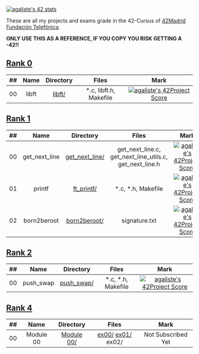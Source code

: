 [![agaliste's 42 stats](https://badge42.herokuapp.com/api/stats/agaliste?privacyName=true&)](https://github.com/somedevv/42-Cursus)

These are all my projects and exams grade in the 42-Cursus of [42Madrid Fundación Telefónica](https://www.42madrid.com/).

**ONLY USE THIS AS A REFERENCE, IF YOU COPY YOU RISK GETTING A -42!!**

## [Rank 0](https://github.com/somedevv/42-Cursus/tree/master/Rank%200)

|  ##  |			Name				|	Directory	| Files | Mark |
|:----:|:-----------------------------------:|:------------------:|:--------------:|:--------------:|
|  00  |libft								|	[libft/](https://github.com/somedevv/42-Cursus/tree/master/Rank%200/libft)		| *.c, libft.h, Makefile | [![agaliste's 42Project Score](https://badge42.herokuapp.com/api/project/agaliste/Libft)](https://github.com/somedevv/42-Cursus/tree/master/Rank%200/libft) |

## [Rank 1](https://github.com/somedevv/42-Cursus/tree/master/Rank&201)

|  ##  |			Name				|	Directory	| Files | Mark |
|:----:|:-----------------------------------:|:------------------:|:--------------:|:--------------:|
|  00  |get_next_line								|	[get_next_line/](https://github.com/somedevv/42-Cursus/tree/master/Rank&201/get_next_line)		| get_next_line.c, get_next_line_utils.c, get_next_line.h | [![agaliste's 42Project Score](https://badge42.herokuapp.com/api/project/agaliste/get_next_line)](https://github.com/somedevv/42-Cursus/tree/master/Rank&201/get_next_line) |
|  01  |printf								|	[ft_printf/](https://github.com/somedevv/42-Cursus/tree/master/Rank&201/ft_printf)		| *.c, *.h, Makefile | [![agaliste's 42Project Score](https://badge42.herokuapp.com/api/project/agaliste/ft_printf)](https://github.com/somedevv/42-Cursus/tree/master/Rank&201/ft_printf) |
|  02  |born2beroot								|	[born2beroot/](https://github.com/somedevv/42-Cursus/tree/master/Rank&201/born2beroot/)		| signature.txt | [![agaliste's 42Project Score](https://badge42.herokuapp.com/api/project/agaliste/Born2beroot)](https://github.com/somedevv/42-Cursus/tree/master/Rank&201/born2beroot/) |

## [Rank 2](https://github.com/somedevv/42-Cursus/tree/master/Rank&202)

|  ##  |			Name				|	Directory	| Files | Mark |
|:----:|:-----------------------------------:|:------------------:|:--------------:|:--------------:|
| 00 |push_swap | [push_swap/](https://github.com/somedevv/42-Cursus/tree/master/Rank&202/push_swap) | *.c, *.h, Makefile | [![agaliste's 42Project Score](https://badge42.herokuapp.com/api/project/agaliste/push_swap)](https://github.com/somedevv/42-Cursus/tree/master/Rank&202/push_swap) |

## [Rank 4](https://github.com/somedevv/42-Cursus/tree/master/Rank&204)

|  ##  |			Name				|	Directory	| Files | Mark |
|:----:|:-----------------------------------:|:------------------:|:--------------:|:--------------:|
|  00  |Module 00								|	[Module 00/](https://github.com/somedevv/42-Cursus/tree/master/Rank&204/Module_00)		| [ex00/](https://github.com/somedevv/42-Cursus/tree/master/Rank&204/Module_00/ex00) [ex01/](https://github.com/somedevv/42-Cursus/tree/master/Rank&204/Module_00/ex01) ex02/ | Not Subscribed Yet |

